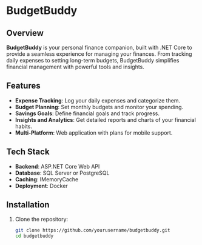 # BudgetBuddy

## Overview

**BudgetBuddy** is your personal finance companion, built with .NET Core to provide a seamless experience for managing your finances. From tracking daily expenses to setting long-term budgets, BudgetBuddy simplifies financial management with powerful tools and insights.

## Features

- **Expense Tracking**: Log your daily expenses and categorize them.
- **Budget Planning**: Set monthly budgets and monitor your spending.
- **Savings Goals**: Define financial goals and track progress.
- **Insights and Analytics**: Get detailed reports and charts of your financial habits.
- **Multi-Platform**: Web application with plans for mobile support.

## Tech Stack

- **Backend**: ASP.NET Core Web API
- **Database**: SQL Server or PostgreSQL
- **Caching**: IMemoryCache
- **Deployment**: Docker

## Installation

1. Clone the repository:
   ```bash
   git clone https://github.com/yourusername/budgetbuddy.git
   cd budgetbuddy
